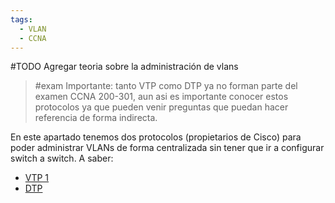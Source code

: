 ```yaml
---
tags:
  - VLAN
  - CCNA
---
```

#TODO Agregar teoria sobre la administración de vlans

> #exam 
> Importante: tanto VTP como DTP ya no forman parte del examen CCNA 200-301, aun asi es importante conocer estos protocolos ya que pueden venir preguntas que puedan hacer referencia de forma indirecta. 

En este apartado tenemos dos protocolos (propietarios de Cisco) para poder administrar VLANs de forma centralizada sin tener que ir a configurar switch a switch. A saber:
- [VTP 1](VTP%201.md) 
- [DTP](DTP.md) 